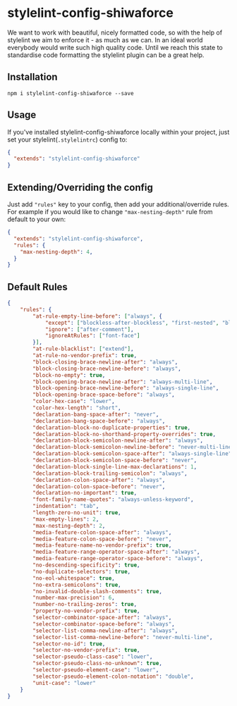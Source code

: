 # stylelint-config-shiwaforce
We want to work with beautiful, nicely formatted code, so with the help of stylelint we aim to enforce it - as much as we can. In an ideal world everybody would write such high quality code. Until we reach this state to standardise code formatting the stylelint plugin can be a great help.

## Installation
```
npm i stylelint-config-shiwaforce --save
```

## Usage
If you've installed stylelint-config-shiwaforce locally within your project, just set your stylelint(`.stylelintrc`) config to:
```json
{
  "extends": "stylelint-config-shiwaforce"
}
```

## Extending/Overriding the config
Just add ```"rules"``` key to your config, then add your additional/override rules.
For example if you would like to change ```"max-nesting-depth"``` rule from default to your own:
```json
{
  "extends": "stylelint-config-shiwaforce",
  "rules": {
    "max-nesting-depth": 4,
  }
}
```

## Default Rules
```json
{
	"rules": {
		"at-rule-empty-line-before": ["always", {
			"except": ["blockless-after-blockless", "first-nested", "blockless-after-same-name-blockless"],
			"ignore": ["after-comment"],
			"ignoreAtRules": ["font-face"]
		}],
		"at-rule-blacklist": ["extend"],
		"at-rule-no-vendor-prefix": true,
		"block-closing-brace-newline-after": "always",
		"block-closing-brace-newline-before": "always",
		"block-no-empty": true,
		"block-opening-brace-newline-after": "always-multi-line",
		"block-opening-brace-newline-before": "always-single-line",
		"block-opening-brace-space-before": "always",
		"color-hex-case": "lower",
		"color-hex-length": "short",
		"declaration-bang-space-after": "never",
		"declaration-bang-space-before": "always",
		"declaration-block-no-duplicate-properties": true,
		"declaration-block-no-shorthand-property-overrides": true,
		"declaration-block-semicolon-newline-after": "always",
		"declaration-block-semicolon-newline-before": "never-multi-line",
		"declaration-block-semicolon-space-after": "always-single-line",
		"declaration-block-semicolon-space-before": "never",
		"declaration-block-single-line-max-declarations": 1,
		"declaration-block-trailing-semicolon": "always",
		"declaration-colon-space-after": "always",
		"declaration-colon-space-before": "never",
		"declaration-no-important": true,
		"font-family-name-quotes": "always-unless-keyword",
		"indentation": "tab",
		"length-zero-no-unit": true,
		"max-empty-lines": 2,
		"max-nesting-depth": 2,
		"media-feature-colon-space-after": "always",
		"media-feature-colon-space-before": "never",
		"media-feature-name-no-vendor-prefix": true,
		"media-feature-range-operator-space-after": "always",
		"media-feature-range-operator-space-before": "always",
		"no-descending-specificity": true,
		"no-duplicate-selectors": true,
		"no-eol-whitespace": true,
		"no-extra-semicolons": true,
		"no-invalid-double-slash-comments": true,
		"number-max-precision": 6,
		"number-no-trailing-zeros": true,
		"property-no-vendor-prefix": true,
		"selector-combinator-space-after": "always",
		"selector-combinator-space-before": "always",
		"selector-list-comma-newline-after": "always",
		"selector-list-comma-newline-before": "never-multi-line",
		"selector-no-id": true,
		"selector-no-vendor-prefix": true,
		"selector-pseudo-class-case": "lower",
		"selector-pseudo-class-no-unknown": true,
		"selector-pseudo-element-case": "lower",
		"selector-pseudo-element-colon-notation": "double",
		"unit-case": "lower"
	}
}
```
